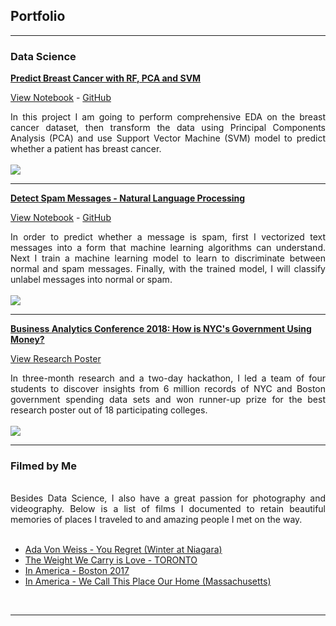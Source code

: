 ## Portfolio

---

### Data Science

[**Predict Breast Cancer with RF, PCA and SVM**](https://chriskhanhtran.github.io/posts/python-predict-breast-cancer-rf-pca-svm.html)

[View Notebook](https://chriskhanhtran.github.io/posts/python-predict-breast-cancer-rf-pca-svm.html) - [GitHub](https://github.com/chriskhanhtran/predict-breast-cancer-with-rf-pca-svm/blob/master/python-predict-breast-cancer-rf-pca-svm.ipynb)
<div style="text-align: justify">In this project I am going to perform comprehensive EDA on the breast cancer dataset, then transform the data using Principal Components Analysis (PCA) and use Support Vector Machine (SVM) model to predict whether a patient has breast cancer.</div>
<br>
<img src="https://raw.githubusercontent.com/chriskhanhtran/chriskhanhtran.github.io/master/images/breast_cancer.png"/>
<br>

---
[**Detect Spam Messages - Natural Language Processing**](https://chriskhanhtran.github.io/posts/detect-spam-sms-nlp.html)

[View Notebook](https://chriskhanhtran.github.io/posts/detect-spam-sms-nlp.html) - [GitHub](https://github.com/chriskhanhtran/detect-spam-messages-nlp/blob/master/detect-spam-sms-nlp.ipynb)
<div style="text-align: justify">In order to predict whether a message is spam, first I vectorized text messages into a form that machine learning algorithms can understand. Next I train a machine learning model to learn to discriminate between normal and spam messages. Finally, with the trained model, I will classify unlabel messages into normal or spam.</div>
<br>
<img src="https://raw.githubusercontent.com/chriskhanhtran/chriskhanhtran.github.io/master/images/sms.png"/>
<br>

---
[**Business Analytics Conference 2018: How is NYC's Government Using Money?**](https://chriskhanhtran.github.io/pdf/bac2018.pdf)

[View Research Poster](https://chriskhanhtran.github.io/pdf/bac2018.pdf)

<div style="text-align: justify">In three-month research and a two-day hackathon, I led a team of four students to discover insights from 6 million records of NYC and Boston government spending data sets and won runner-up prize for the best research poster out of 18 participating colleges.</div>
<br>
<img src="https://raw.githubusercontent.com/chriskhanhtran/chriskhanhtran.github.io/master/images/bac2018.JPG"/>
<br>

---

### Filmed by Me


<br>
<div style="text-align: justify">Besides Data Science, I also have a great passion for photography and videography. Below is a list of films I documented to retain beautiful memories of places I traveled to and amazing people I met on the way.</div>
<br>

- [Ada Von Weiss - You Regret (Winter at Niagara)](https://www.youtube.com/watch?v=-5esqvmPnHI)
- [The Weight We Carry is Love - TORONTO](https://www.youtube.com/watch?v=vfZwdEWgUPE)
- [In America - Boston 2017](https://www.youtube.com/watch?v=YdXufiebgyc)
- [In America - We Call This Place Our Home (Massachusetts)](https://www.youtube.com/watch?v=jzfcM_iO0FU)
<br>

---
